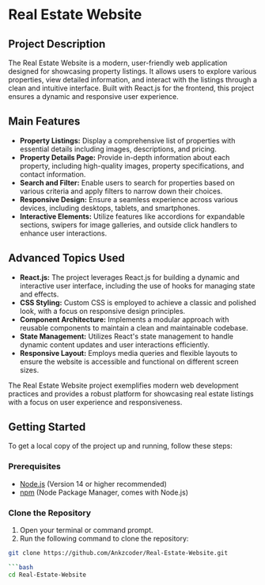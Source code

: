 # Real Estate Website

## Project Description

The Real Estate Website is a modern, user-friendly web application designed for showcasing property listings. It allows users to explore various properties, view detailed information, and interact with the listings through a clean and intuitive interface. Built with React.js for the frontend, this project ensures a dynamic and responsive user experience.

## Main Features

- **Property Listings:** Display a comprehensive list of properties with essential details including images, descriptions, and pricing.
- **Property Details Page:** Provide in-depth information about each property, including high-quality images, property specifications, and contact information.
- **Search and Filter:** Enable users to search for properties based on various criteria and apply filters to narrow down their choices.
- **Responsive Design:** Ensure a seamless experience across various devices, including desktops, tablets, and smartphones.
- **Interactive Elements:** Utilize features like accordions for expandable sections, swipers for image galleries, and outside click handlers to enhance user interactions.

## Advanced Topics Used

- **React.js:** The project leverages React.js for building a dynamic and interactive user interface, including the use of hooks for managing state and effects.
- **CSS Styling:** Custom CSS is employed to achieve a classic and polished look, with a focus on responsive design principles.
- **Component Architecture:** Implements a modular approach with reusable components to maintain a clean and maintainable codebase.
- **State Management:** Utilizes React's state management to handle dynamic content updates and user interactions efficiently.
- **Responsive Layout:** Employs media queries and flexible layouts to ensure the website is accessible and functional on different screen sizes.

The Real Estate Website project exemplifies modern web development practices and provides a robust platform for showcasing real estate listings with a focus on user experience and responsiveness.


## Getting Started

To get a local copy of the project up and running, follow these steps:

### Prerequisites

- [Node.js](https://nodejs.org/) (Version 14 or higher recommended)
- [npm](https://www.npmjs.com/) (Node Package Manager, comes with Node.js)

### Clone the Repository

1. Open your terminal or command prompt.
2. Run the following command to clone the repository:
```bash
git clone https://github.com/Ankzcoder/Real-Estate-Website.git

```bash
cd Real-Estate-Website


   




